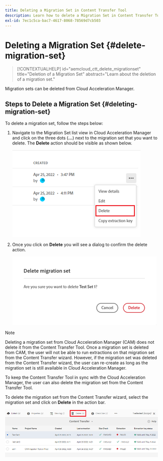 ```yaml
---
title: Deleting a Migration Set in Content Transfer Tool
description: Learn how to delete a Migration Set in Content Transfer Tool.
exl-id: 7ec1c5ca-bac7-4617-8068-78569d7cb503
---
```

# Deleting a Migration Set {#delete-migration-set}

>[!CONTEXTUALHELP]
>id="aemcloud_ctt_delete_migrationset"
>title="Deletion of a Migration Set"
>abstract="Learn about the deletion of a migration set."

Migration sets can be deleted from Cloud Acceleration Manager.

## Steps to Delete a Migration Set {#deleting-migration-set}

To delete a migration set, follow the steps below:

1. Navigate to the Migration Set list view in Cloud Acceleration Manager and click on the three dots (**...**) next to the migration set that you want to delete. The **Delete** action should be visible as shown below.

   ![image](/help/journey-migration/content-transfer-tool/assets-ctt/migration-delete1.png)

1. Once you click on **Delete** you will see a dialog to confirm the delete action.

   ![image](/help/journey-migration/content-transfer-tool/assets-ctt/migration-delete2.png)

>[!NOTE]
>
>Deleting a migration set from Cloud Acceleration Manager (CAM) does not delete it from the Content Transfer Tool. Once a migration set is deleted from CAM, the user will not be able to run extractions on that migration set from the Content Transfer wizard. However, if the migration set was deleted from the Content Transfer wizard, the user can re-create as long as the migration set is still available in Cloud Acceleration Manager.
>
>To keep the Content Transfer Tool in sync with the Cloud Acceleration Manager, the user can also delete the migration set from the Content Transfer Tool.

To delete the migration set from the Content Transfer wizard, select the migration set and click on **Delete** in the action bar.

![image](/help/journey-migration/content-transfer-tool/assets-ctt/cttcam27.png)
